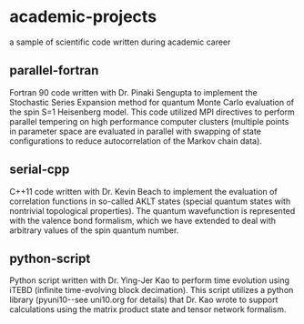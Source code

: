 # academic-projects
a sample of scientific code written during academic career

## parallel-fortran
Fortran 90 code written with Dr. Pinaki Sengupta to implement the Stochastic Series Expansion method for quantum Monte Carlo evaluation of the spin S=1 Heisenberg model. This code utilized MPI directives to perform parallel tempering on high performance computer clusters (multiple points in parameter space are evaluated in parallel with swapping of state configurations to reduce autocorrelation of the Markov chain data).

## serial-cpp
C++11 code written with Dr. Kevin Beach to implement the evaluation of correlation functions in so-called AKLT states (special quantum states with nontrivial topological properties). The quantum wavefunction is represented with the valence bond formalism, which we have extended to deal with arbitrary values of the spin quantum number.

## python-script
Python script written with Dr. Ying-Jer Kao to perform time evolution using iTEBD (infinite time-evolving block decimation). This script utilizes a python library (pyuni10--see uni10.org for details) that Dr. Kao wrote to support calculations using the matrix product state and tensor network formalism.
